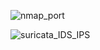 
![nmap_port](https://github.com/user-attachments/assets/946a74b5-dc62-4ef7-862d-233732135acd)



![suricata_IDS_IPS](https://github.com/user-attachments/assets/50ae6996-098c-4725-9eb5-578a5c5e25fb)




